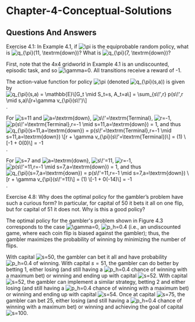 # Chapter-4-Conceptual-Solutions

## Questions And Answers
Exercise 4.1: In Example 4.1, if ![$\pi$](https://render.githubusercontent.com/render/math?math=%24%5Cpi%24) is the equiprobable random policy, what is ![$q_{\pi}(11, \textrm{down})$](https://render.githubusercontent.com/render/math?math=%24q_%7B%5Cpi%7D(11%2C%20%5Ctextrm%7Bdown%7D)%24)? What is ![$q_{\pi}(7, \textrm{down})$](https://render.githubusercontent.com/render/math?math=%24q_%7B%5Cpi%7D(7%2C%20%5Ctextrm%7Bdown%7D)%24)?

First, note that the 4x4 gridworld in Example 4.1 is an undiscounted, episodic task, and so ![$\gamma=0$](https://render.githubusercontent.com/render/math?math=%24%5Cgamma%3D0%24).  All transitions receive a reward of -1. 

The action-value function for policy ![$\pi$](https://render.githubusercontent.com/render/math?math=%24%5Cpi%24) (denoted ![$q_{\pi}(s,a)$](https://render.githubusercontent.com/render/math?math=%24q_%7B%5Cpi%7D(s%2Ca)%24)) is given by ![$q_{\pi}(s,a) = \mathbb{E}\[G_t \mid S_t=s, A_t=a\] = \sum_{s\!',r} p(s\!',r \mid s,a)\[r+\gamma v_{\pi}(s\!')\]$](https://render.githubusercontent.com/render/math?math=%24q_%7B%5Cpi%7D(s%2Ca)%20%3D%20%5Cmathbb%7BE%7D%5BG_t%20%5Cmid%20S_t%3Ds%2C%20A_t%3Da%5D%20%3D%20%5Csum_%7Bs%5C!'%2Cr%7D%20p(s%5C!'%2Cr%20%5Cmid%20s%2Ca)%5Br%2B%5Cgamma%20v_%7B%5Cpi%7D(s%5C!')%5D%24).

For ![$s=11$](https://render.githubusercontent.com/render/math?math=%24s%3D11%24) and ![$a=\textrm{down}$](https://render.githubusercontent.com/render/math?math=%24a%3D%5Ctextrm%7Bdown%7D%24), ![$s\!'=\textrm{Terminal}$](https://render.githubusercontent.com/render/math?math=%24s%5C!'%3D%5Ctextrm%7BTerminal%7D%24), ![$r=-1$](https://render.githubusercontent.com/render/math?math=%24r%3D-1%24), ![$p(s\!'=\textrm{Terminal},r=-1 \mid s=11,a=\textrm{down}) = 1$](https://render.githubusercontent.com/render/math?math=%24p(s%5C!'%3D%5Ctextrm%7BTerminal%7D%2Cr%3D-1%20%5Cmid%20s%3D11%2Ca%3D%5Ctextrm%7Bdown%7D)%20%3D%201%24), and thus ![$q_{\pi}(s=11,a=\textrm{down}) = p(s\!'=\textrm{Terminal},r=-1 \mid s=11,a=\textrm{down}) \[r + \gamma v_{\pi}(s\!'=\textrm{Terminal})\] = (1) \[-1 + 0(0)\] = -1$](https://render.githubusercontent.com/render/math?math=%24q_%7B%5Cpi%7D(s%3D11%2Ca%3D%5Ctextrm%7Bdown%7D)%20%3D%20p(s%5C!'%3D%5Ctextrm%7BTerminal%7D%2Cr%3D-1%20%5Cmid%20s%3D11%2Ca%3D%5Ctextrm%7Bdown%7D)%20%5Br%20%2B%20%5Cgamma%20v_%7B%5Cpi%7D(s%5C!'%3D%5Ctextrm%7BTerminal%7D)%5D%20%3D%20(1)%20%5B-1%20%2B%200(0)%5D%20%3D%20-1%24).

For ![$s=7$](https://render.githubusercontent.com/render/math?math=%24s%3D7%24) and ![$a=\textrm{down}$](https://render.githubusercontent.com/render/math?math=%24a%3D%5Ctextrm%7Bdown%7D%24), ![$s\!'=11$](https://render.githubusercontent.com/render/math?math=%24s%5C!'%3D11%24), ![$r=-1$](https://render.githubusercontent.com/render/math?math=%24r%3D-1%24), ![$p(s\!'=11,r=-1 \mid s=7,a=\textrm{down}) = 1$](https://render.githubusercontent.com/render/math?math=%24p(s%5C!'%3D11%2Cr%3D-1%20%5Cmid%20s%3D7%2Ca%3D%5Ctextrm%7Bdown%7D)%20%3D%201%24), and thus ![$q_{\pi}(s=7,a=\textrm{down}) = p(s\!'=11,r=-1 \mid s=7,a=\textrm{down}) \[r + \gamma v_{\pi}(s\!'=11)\] = (1) \[-1 + 0(-14)\] = -1$](https://render.githubusercontent.com/render/math?math=%24q_%7B%5Cpi%7D(s%3D7%2Ca%3D%5Ctextrm%7Bdown%7D)%20%3D%20p(s%5C!'%3D11%2Cr%3D-1%20%5Cmid%20s%3D7%2Ca%3D%5Ctextrm%7Bdown%7D)%20%5Br%20%2B%20%5Cgamma%20v_%7B%5Cpi%7D(s%5C!'%3D11)%5D%20%3D%20(1)%20%5B-1%20%2B%200(-14)%5D%20%3D%20-1%24).

Exercise 4.8: Why does the optimal policy for the gambler’s problem have such a curious form? In particular, for capital of 50 it bets it all on one flip, but for capital of 51 it does not. Why is this a good policy?

The optimal policy for the gambler's problem shown in Figure 4.3 corresponds to the case ![$\gamma=0$](https://render.githubusercontent.com/render/math?math=%24%5Cgamma%3D0%24), ![$p_h=0.4$](https://render.githubusercontent.com/render/math?math=%24p_h%3D0.4%24) (i.e., an undiscounted game, where each coin flip is biased against the gambler); thus, the gambler maximizes the probability of winning by minimizing the number of flips.

With capital ![$s=50$](https://render.githubusercontent.com/render/math?math=%24s%3D50%24), the gambler can bet it all and have probability ![$p_h=0.4$](https://render.githubusercontent.com/render/math?math=%24p_h%3D0.4%24) of winning.  With capital $s=51$, the gambler can do better by betting 1, either losing (and still having a ![$p_h=0.4$](https://render.githubusercontent.com/render/math?math=%24p_h%3D0.4%24) chance of winning with a maximum bet) or winning and ending up with capital ![$s=52$](https://render.githubusercontent.com/render/math?math=%24s%3D52%24). With capital ![$s=52$](https://render.githubusercontent.com/render/math?math=%24s%3D52%24), the gambler can implement a similar strategy, betting 2 and either losing (and still having a ![$p_h=0.4$](https://render.githubusercontent.com/render/math?math=%24p_h%3D0.4%24) chance of winning with a maximum bet) or winning and ending up with capital ![$s=54$](https://render.githubusercontent.com/render/math?math=%24s%3D54%24). Once at capital ![$s=75$](https://render.githubusercontent.com/render/math?math=%24s%3D75%24), the gambler can bet 25, either losing (and still having a ![$p_h=0.4$](https://render.githubusercontent.com/render/math?math=%24p_h%3D0.4%24) chance of winning with a maximum bet) or winning and achieving the goal of capital ![$s=100$](https://render.githubusercontent.com/render/math?math=%24s%3D100%24).
